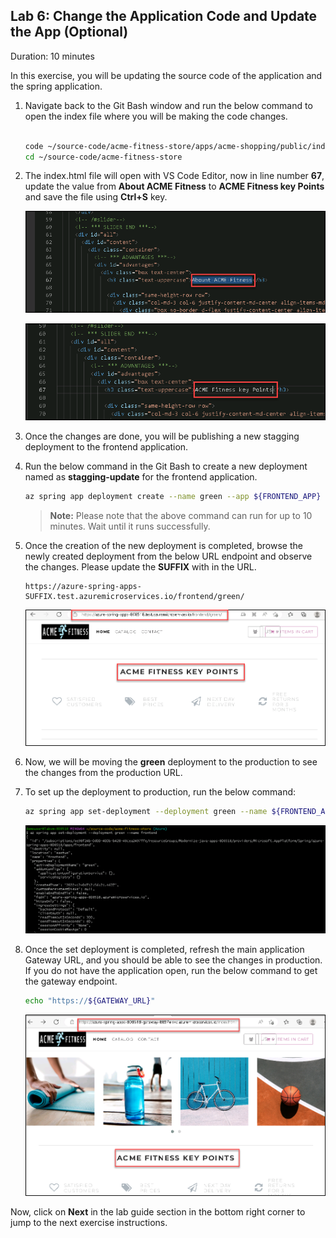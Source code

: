 ## Lab 6: Change the Application Code and Update the App (Optional)

Duration: 10 minutes

  In this exercise, you will be updating the source code of the application and the spring application.
  
1. Navigate back to the Git Bash window and run the below command to open the index file where you will be making the code changes. 

   ```bash
   
   code ~/source-code/acme-fitness-store/apps/acme-shopping/public/index.html
   cd ~/source-code/acme-fitness-store
   ```

1. The index.html file will open with VS Code Editor, now in line number **67**, update the value from **About ACME Fitness** to **ACME Fitness key Points** and save the file using **Ctrl+S** key.

     ![gfd](Images/keyupdate.png)

     ![dfgj](Images/keyupdates2.png)

1. Once the changes are done, you will be publishing a new stagging deployment to the frontend application.

1. Run the below command in the Git Bash to create a new deployment named as **stagging-update** for the frontend application.

    ```bash
    az spring app deployment create --name green --app ${FRONTEND_APP} --source-path ./apps/acme-shopping 
    ```
  
    > **Note:** Please note that the above command can run for up to 10 minutes. Wait until it runs successfully.

  
1.  Once the creation of the new deployment is completed, browse the newly created deployment from the below URL endpoint and observe the changes. Please update the **SUFFIX** with **<inject key="DeploymentID" enableCopy="false" />** in the URL.

    ```
    https://azure-spring-apps-SUFFIX.test.azuremicroservices.io/frontend/green/
    ```
    
    ![](Images/green.png)
    
1. Now, we will be moving the **green** deployment to the production to see the changes from the production URL.

1. To set up the deployment to production, run the below command:

    ```bash
    az spring app set-deployment --deployment green --name ${FRONTEND_APP}
    ```
    
    ![](Images/updatesstagging.png)
    
1. Once the set deployment is completed, refresh the main application Gateway URL, and you should be able to see the changes in production. If you do not have the application open, run the below command to get the gateway endpoint.

    ```bash
    echo "https://${GATEWAY_URL}"
    ```
     ![](Images/movetoprod.png)
    
Now, click on **Next** in the lab guide section in the bottom right corner to jump to the next exercise instructions.

